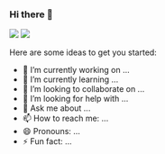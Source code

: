 ### Hi there 👋
![](https://github-readme-stats.vercel.app/api?username=gxhao2020&show_icons=true&count_private=true)
![](https://github-readme-stats.vercel.app/api/top-langs/?username=gxhao2020&layout=compact)

Here are some ideas to get you started:

- 🔭 I’m currently working on ...
- 🌱 I’m currently learning ...
- 👯 I’m looking to collaborate on ...
- 🤔 I’m looking for help with ...
- 💬 Ask me about ...
- 📫 How to reach me: ...
- 😄 Pronouns: ...
- ⚡ Fun fact: ...

